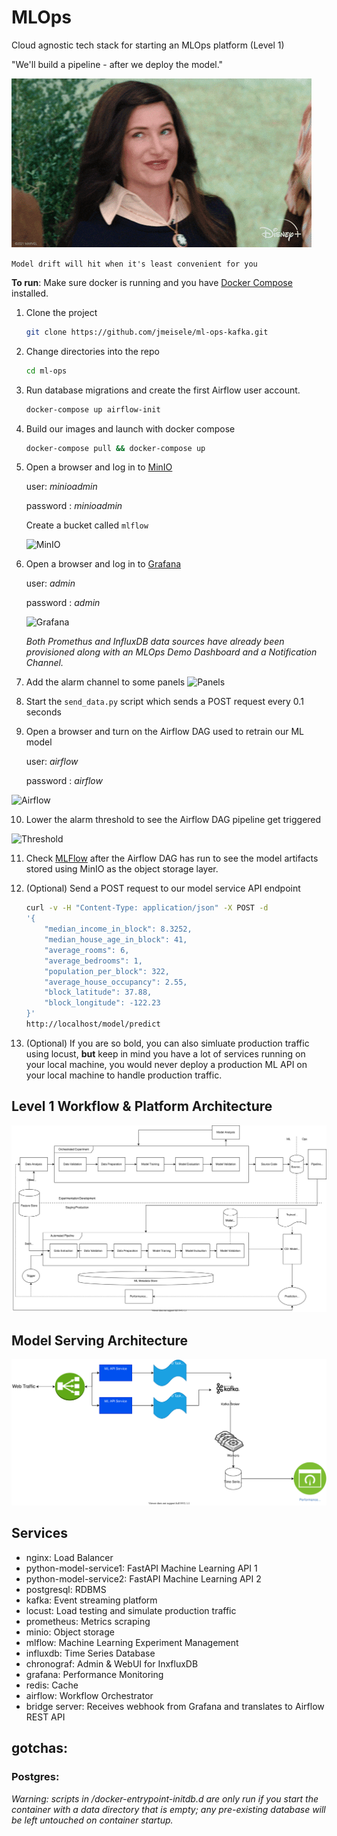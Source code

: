 # MLOps

Cloud agnostic tech stack for starting an MLOps platform (Level 1)

"We'll build a pipeline - after we deploy the model."

![Wink](docs/wink.gif)

`Model drift will hit when it's least convenient for you`

**To run**:
Make sure docker is running and you have [Docker Compose](https://docs.docker.com/compose/install/) installed.

1. Clone the project
   ```bash
   git clone https://github.com/jmeisele/ml-ops-kafka.git
   ```
2. Change directories into the repo
   ```bash
   cd ml-ops
   ```
3. Run database migrations and create the first Airflow user account.

   ```bash
   docker-compose up airflow-init
   ```

4. Build our images and launch with docker compose
   ```bash
   docker-compose pull && docker-compose up
   ```
5. Open a browser and log in to [MinIO](http://localhost:9001)

   user: _minioadmin_

   password : _minioadmin_

   Create a bucket called `mlflow`

   ![MinIO](docs/minio.gif)

6. Open a browser and log in to [Grafana](http://localhost:3000)

   user: _admin_

   password : _admin_

   ![Grafana](docs/grafana_login.gif)

   _Both Promethus and InfluxDB data sources have already been provisioned along with an MLOps Demo Dashboard and a Notification Channel._

7. Add the alarm channel to some panels
   ![Panels](docs/alarms_to_panels.gif)
8. Start the `send_data.py` script which sends a POST request every 0.1 seconds

9. Open a browser and turn on the Airflow DAG used to retrain our ML model

   user: _airflow_

   password : _airflow_

![Airflow](docs/airflow_login.gif)

10. Lower the alarm threshold to see the Airflow DAG pipeline get triggered

![Threshold](docs/lower_threshold.gif)

11. Check [MLFlow](http://localhost:5000) after the Airflow DAG has run to see the model artifacts stored using MinIO as the object storage layer.

12. (Optional) Send a POST request to our model service API endpoint
    ```bash
    curl -v -H "Content-Type: application/json" -X POST -d
    '{
        "median_income_in_block": 8.3252,
        "median_house_age_in_block": 41,
        "average_rooms": 6,
        "average_bedrooms": 1,
        "population_per_block": 322,
        "average_house_occupancy": 2.55,
        "block_latitude": 37.88,
        "block_longitude": -122.23
    }'
    http://localhost/model/predict
    ```
13. (Optional) If you are so bold, you can also simluate production traffic using locust, **but** keep in mind you have a lot of services running on your local machine, you would never deploy a production ML API on your local machine to handle production traffic.

## Level 1 Workflow & Platform Architecture

![MLOps](docs/mlops_level1.drawio.svg)

## Model Serving Architecture

![API worker architecture](docs/ml_api_architecture.drawio.svg)

## Services

- nginx: Load Balancer
- python-model-service1: FastAPI Machine Learning API 1
- python-model-service2: FastAPI Machine Learning API 2
- postgresql: RDBMS
- kafka: Event streaming platform
- locust: Load testing and simulate production traffic
- prometheus: Metrics scraping
- minio: Object storage
- mlflow: Machine Learning Experiment Management
- influxdb: Time Series Database
- chronograf: Admin & WebUI for InxfluxDB
- grafana: Performance Monitoring
- redis: Cache
- airflow: Workflow Orchestrator
- bridge server: Receives webhook from Grafana and translates to Airflow REST API

## gotchas:

### Postgres:

_Warning: scripts in /docker-entrypoint-initdb.d are only run if you start the container with a data directory that is empty; any pre-existing database will be left untouched on container startup._
